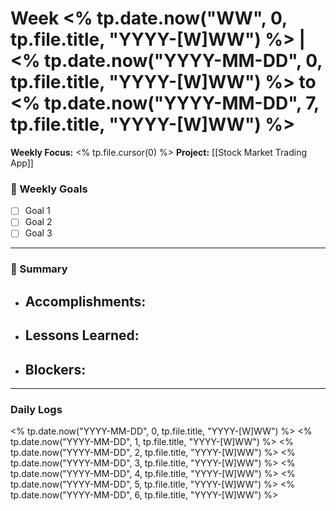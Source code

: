# Week <% tp.date.now("WW", 0, tp.file.title, "YYYY-[W]WW") %> | <% tp.date.now("YYYY-MM-DD", 0, tp.file.title, "YYYY-[W]WW") %> to <% tp.date.now("YYYY-MM-DD", 7, tp.file.title, "YYYY-[W]WW") %>
**Weekly Focus:** <% tp.file.cursor(0) %>
**Project:** [[Stock Market Trading App]]

### 🎯 Weekly Goals
- [ ] Goal 1
- [ ] Goal 2
- [ ] Goal 3

---

### 📝 Summary
- **Accomplishments:**
    -
- **Lessons Learned:**
    -
- **Blockers:**
    -

---

### Daily Logs
<% tp.date.now("YYYY-MM-DD", 0, tp.file.title, "YYYY-[W]WW") %>
<% tp.date.now("YYYY-MM-DD", 1, tp.file.title, "YYYY-[W]WW") %>
<% tp.date.now("YYYY-MM-DD", 2, tp.file.title, "YYYY-[W]WW") %>
<% tp.date.now("YYYY-MM-DD", 3, tp.file.title, "YYYY-[W]WW") %>
<% tp.date.now("YYYY-MM-DD", 4, tp.file.title, "YYYY-[W]WW") %>
<% tp.date.now("YYYY-MM-DD", 5, tp.file.title, "YYYY-[W]WW") %>
<% tp.date.now("YYYY-MM-DD", 6, tp.file.title, "YYYY-[W]WW") %>